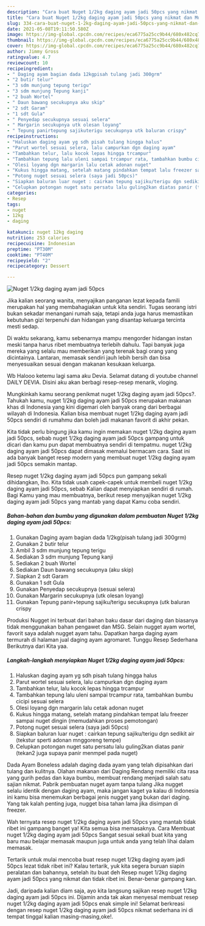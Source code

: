 ```yaml
---
description: "Cara buat Nuget 1/2kg daging ayam jadi 50pcs yang nikmat dan Mudah Dibuat"
title: "Cara buat Nuget 1/2kg daging ayam jadi 50pcs yang nikmat dan Mudah Dibuat"
slug: 334-cara-buat-nuget-1-2kg-daging-ayam-jadi-50pcs-yang-nikmat-dan-mudah-dibuat
date: 2021-05-08T19:11:50.580Z
image: https://img-global.cpcdn.com/recipes/eca6775a25cc9b44/680x482cq70/nuget-12kg-daging-ayam-jadi-50pcs-foto-resep-utama.jpg
thumbnail: https://img-global.cpcdn.com/recipes/eca6775a25cc9b44/680x482cq70/nuget-12kg-daging-ayam-jadi-50pcs-foto-resep-utama.jpg
cover: https://img-global.cpcdn.com/recipes/eca6775a25cc9b44/680x482cq70/nuget-12kg-daging-ayam-jadi-50pcs-foto-resep-utama.jpg
author: Jimmy Gross
ratingvalue: 4.7
reviewcount: 10
recipeingredient:
- " Daging ayam bagian dada 12kgpisah tulang jadi 300grm"
- "2 butir telur"
- "3 sdm munjung tepung terigu"
- "3 sdm munjung Tepung kanji"
- "2 buah Wortel"
- " Daun bawang secukupnya aku skip"
- "2 sdt Garam"
- "1 sdt Gula"
- " Penyedap secukupnya sesuai selera"
- " Margarin secukupnya utk olesan loyang"
- " Tepung panirtepung sajikuterigu secukupnya utk baluran crispy"
recipeinstructions:
- "Haluskan daging ayam yg sdh pisah tulang hingga halus"
- "Parut wortel sesuai selera, lalu campurkan dgn daging ayam"
- "Tambahkan telur, lalu kocok lepas hingga trcampur"
- "Tambahkan tepung lalu uleni sampai trcampur rata, tambahkan bumbu cicipi sesuai selera"
- "Olesi loyang dgn margarin lalu cetak adonan nuget"
- "Kukus hingga matang, setelah matang pindahkan tempat lalu freezer sampai nuget dingin (memudahkan proses pemotongan)"
- "Potong nuget sesuai selera (saya jadi 50pcs)"
- "Siapkan baluran luar nuget : cairkan tepung sajiku/terigu dgn sedikit air (tekstur sperti adonan mnggoreng tempe)"
- "Celupkan potongan nuget satu persatu lalu guling2kan diatas panir (tekan2 juga supaya panir menmpel pada nuget)"
categories:
- Resep
tags:
- nuget
- 12kg
- daging

katakunci: nuget 12kg daging 
nutrition: 253 calories
recipecuisine: Indonesian
preptime: "PT30M"
cooktime: "PT40M"
recipeyield: "2"
recipecategory: Dessert

---
```



![Nuget 1/2kg daging ayam jadi 50pcs](https://img-global.cpcdn.com/recipes/eca6775a25cc9b44/680x482cq70/nuget-12kg-daging-ayam-jadi-50pcs-foto-resep-utama.jpg)

Jika kalian seorang wanita, menyajikan panganan lezat kepada famili merupakan hal yang membahagiakan untuk kita sendiri. Tugas seorang istri bukan sekadar menangani rumah saja, tetapi anda juga harus memastikan kebutuhan gizi terpenuhi dan hidangan yang disantap keluarga tercinta mesti sedap.

Di waktu  sekarang, kamu sebenarnya mampu mengorder hidangan instan meski tanpa harus ribet membuatnya terlebih dahulu. Tapi banyak juga mereka yang selalu mau memberikan yang terenak bagi orang yang dicintainya. Lantaran, memasak sendiri jauh lebih bersih dan bisa menyesuaikan sesuai dengan makanan kesukaan keluarga. 

Wb Halooo ketemu lagi sama aku Devia. Selamat datang di youtube channel DAILY DEVIA. Disini aku akan berbagi resep-resep menarik, vloging.

Mungkinkah kamu seorang penikmat nuget 1/2kg daging ayam jadi 50pcs?. Tahukah kamu, nuget 1/2kg daging ayam jadi 50pcs merupakan makanan khas di Indonesia yang kini digemari oleh banyak orang dari berbagai wilayah di Indonesia. Kalian bisa membuat nuget 1/2kg daging ayam jadi 50pcs sendiri di rumahmu dan boleh jadi makanan favorit di akhir pekan.

Kita tidak perlu bingung jika kamu ingin memakan nuget 1/2kg daging ayam jadi 50pcs, sebab nuget 1/2kg daging ayam jadi 50pcs gampang untuk dicari dan kamu pun dapat membuatnya sendiri di tempatmu. nuget 1/2kg daging ayam jadi 50pcs dapat dimasak memalui bermacam cara. Saat ini ada banyak banget resep modern yang membuat nuget 1/2kg daging ayam jadi 50pcs semakin mantap.

Resep nuget 1/2kg daging ayam jadi 50pcs pun gampang sekali dihidangkan, lho. Kita tidak usah capek-capek untuk membeli nuget 1/2kg daging ayam jadi 50pcs, sebab Kalian dapat menyiapkan sendiri di rumah. Bagi Kamu yang mau membuatnya, berikut resep menyajikan nuget 1/2kg daging ayam jadi 50pcs yang mantab yang dapat Kamu coba sendiri.

<!--inarticleads1-->

##### Bahan-bahan dan bumbu yang digunakan dalam pembuatan Nuget 1/2kg daging ayam jadi 50pcs:

1. Gunakan  Daging ayam bagian dada 1/2kg(pisah tulang jadi 300grm)
1. Gunakan 2 butir telur
1. Ambil 3 sdm munjung tepung terigu
1. Sediakan 3 sdm munjung Tepung kanji
1. Sediakan 2 buah Wortel
1. Sediakan  Daun bawang secukupnya (aku skip)
1. Siapkan 2 sdt Garam
1. Gunakan 1 sdt Gula
1. Gunakan  Penyedap secukupnya (sesuai selera)
1. Gunakan  Margarin secukupnya (utk olesan loyang)
1. Gunakan  Tepung panir+tepung sajiku/terigu secukupnya (utk baluran crispy


Produksi Nugget ini terbuat dari bahan baku dasar dari daging dan biasanya tidak menggunakan bahan pengawet dan MSG. Selain nugget ayam wortel, favorit saya adalah nugget ayam tahu. Dapatkan harga daging ayam termurah di halaman jual daging ayam agromaret. Tunggu Resep Sederhana Berikutnya dari Kita yaa. 

<!--inarticleads2-->

##### Langkah-langkah menyiapkan Nuget 1/2kg daging ayam jadi 50pcs:

1. Haluskan daging ayam yg sdh pisah tulang hingga halus
1. Parut wortel sesuai selera, lalu campurkan dgn daging ayam
1. Tambahkan telur, lalu kocok lepas hingga trcampur
1. Tambahkan tepung lalu uleni sampai trcampur rata, tambahkan bumbu cicipi sesuai selera
1. Olesi loyang dgn margarin lalu cetak adonan nuget
1. Kukus hingga matang, setelah matang pindahkan tempat lalu freezer sampai nuget dingin (memudahkan proses pemotongan)
1. Potong nuget sesuai selera (saya jadi 50pcs)
1. Siapkan baluran luar nuget : cairkan tepung sajiku/terigu dgn sedikit air (tekstur sperti adonan mnggoreng tempe)
1. Celupkan potongan nuget satu persatu lalu guling2kan diatas panir (tekan2 juga supaya panir menmpel pada nuget)


Dada Ayam Boneless adalah daging dada ayam yang telah dipisahkan dari tulang dan kulitnya. Olahan makanan dari Daging Rendang memiliki cita rasa yang gurih pedas dan kaya bumbu, membuat rendang menjadi salah satu sajian nikmat. Pabrik pembuatan nuget ayam tanpa tulang Jika nugget selalu identik dengan daging ayam, maka jangan kaget ya kalau di Indonesia ini kamu bisa menemukan berbagai jenis nugget yang bukan dari daging. Yang tak kalah penting juga, nugget bisa tahan lama jika disimpan di freezer. 

Wah ternyata resep nuget 1/2kg daging ayam jadi 50pcs yang mantab tidak ribet ini gampang banget ya! Kita semua bisa memasaknya. Cara Membuat nuget 1/2kg daging ayam jadi 50pcs Sangat sesuai sekali buat kita yang baru mau belajar memasak maupun juga untuk anda yang telah lihai dalam memasak.

Tertarik untuk mulai mencoba buat resep nuget 1/2kg daging ayam jadi 50pcs lezat tidak ribet ini? Kalau tertarik, yuk kita segera buruan siapin peralatan dan bahannya, setelah itu buat deh Resep nuget 1/2kg daging ayam jadi 50pcs yang nikmat dan tidak ribet ini. Benar-benar gampang kan. 

Jadi, daripada kalian diam saja, ayo kita langsung sajikan resep nuget 1/2kg daging ayam jadi 50pcs ini. Dijamin anda tak akan menyesal membuat resep nuget 1/2kg daging ayam jadi 50pcs enak simple ini! Selamat berkreasi dengan resep nuget 1/2kg daging ayam jadi 50pcs nikmat sederhana ini di tempat tinggal kalian masing-masing,oke!.

